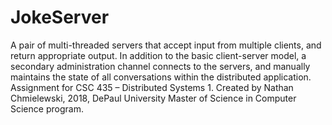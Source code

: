 # JokeServer
A pair of multi-threaded servers that accept input from multiple clients, and return appropriate output. 
In addition to the basic client-server model, a secondary administration channel connects to the servers, 
and manually maintains the state of all conversations within the distributed application.
Assignment for CSC 435 – Distributed Systems 1.
Created by Nathan Chmielewski, 2018, DePaul University Master of Science in Computer Science program.
